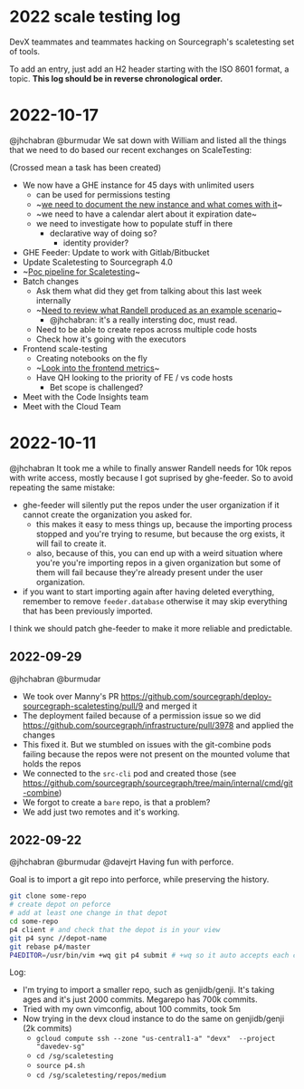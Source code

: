 # 2022 scale testing log

DevX teammates and teammates hacking on Sourcegraph's scaletesting set of tools.

To add an entry, just add an H2 header starting with the ISO 8601 format, a topic.
**This log should be in reverse chronological order.**

# 2022-10-17

@jhchabran @burmudar We sat down with William and listed all the things that we need to do based our recent exchanges on ScaleTesting: 

(Crossed mean a task has been created)

- We now have a GHE instance for 45 days with unlimited users
  - can be used for permissions testing
  - ~[we need to document the new instance and what comes with it](https://github.com/sourcegraph/sourcegraph/issues/43032)~
  - ~we need to have a calendar alert about it expiration date~
  - we need to investigate how to populate stuff in there
    - declarative way of doing so?
      - identity provider?
- GHE Feeder: Update to work with Gitlab/Bitbucket
- Update Scaletesting to Sourcegraph 4.0
- ~[Poc pipeline for Scaletesting](https://github.com/sourcegraph/sourcegraph/issues/43042)~
- Batch changes
  - Ask them what did they get from talking about this last week internally
  - ~[Need to review what Randell produced as an example scenario](https://github.com/sourcegraph/sourcegraph/issues/43043)~
    - @jhchabran: it's a really intersting doc, must read.
  - Need to be able to create repos across multiple code hosts
  - Check how it's going with the executors
- Frontend scale-testing
  - Creating notebooks on the fly
  - ~[Look into the frontend metrics](https://github.com/sourcegraph/sourcegraph/issues/42493#issuecomment-1280828981)~
  - Have QH looking to the priority of FE / vs code hosts
    - Bet scope is challenged?
- Meet with the Code Insights team
- Meet with the Cloud Team

# 2022-10-11

@jhchabran It took me a while to finally answer Randell needs for 10k repos with write access, mostly because I got suprised by ghe-feeder. So to avoid repeating the same mistake:

- ghe-feeder will silently put the repos under the user organization if it cannot create the organization you asked for.
  - this makes it easy to mess things up, because the importing process stopped and you're trying to resume, but because the org exists, it will fail to create it.
  - also, because of this, you can end up with a weird situation where you're you're importing repos in a given organization but some of them will fail because they're already present under the user organization.
- if you want to start importing again after having deleted everything, remember to remove `feeder.database` otherwise it may skip everything that has been previously imported.

I think we should patch ghe-feeder to make it more reliable and predictable.

## 2022-09-29

@jhchabran @burmudar

- We took over Manny's PR https://github.com/sourcegraph/deploy-sourcegraph-scaletesting/pull/9 and merged it
- The deployment failed because of a permission issue so we did https://github.com/sourcegraph/infrastructure/pull/3978 and applied the changes
- This fixed it. But we stumbled on issues with the git-combine pods failing because the repos were not present on the mounted volume that holds the repos
- We connected to the `src-cli` pod and created those (see https://github.com/sourcegraph/sourcegraph/tree/main/internal/cmd/git-combine)
- We forgot to create a `bare` repo, is that a problem?
- We add just two remotes and it's working.

## 2022-09-22

@jhchabran @burmudar @davejrt Having fun with perforce.

Goal is to import a git repo into perforce, while preserving the history.

```sh
git clone some-repo
# create depot on peforce
# add at least one change in that depot
cd some-repo
p4 client # and check that the depot is in your view
git p4 sync //depot-name
git rebase p4/master
P4EDITOR=/usr/bin/vim +wq git p4 submit # +wq so it auto accepts each changes
```

Log:
- I'm trying to import a smaller repo, such as genjidb/genji. It's taking ages and it's just 2000 commits. Megarepo has 700k commits.
- Tried with my own vimconfig, about 100 commits, took 5m
- Now trying in the devx cloud instance to do the same on genjidb/genji (2k commits)
  - `gcloud compute ssh --zone "us-central1-a" "devx"  --project "davedev-sg"`
  - `cd /sg/scaletesting`
  - `source p4.sh`
  - `cd /sg/scaletesting/repos/medium`


